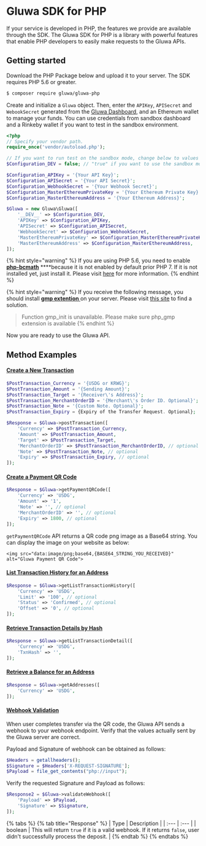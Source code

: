 # Gluwa SDK for PHP

If your service is developed in PHP, the features we provide are available through the SDK. The Gluwa SDK for PHP is a library with powerful features that enable PHP developers to easily make requests to the Gluwa APIs.

## Getting started

Download the PHP Package below and upload it to your server. The SDK requires PHP 5.6 or greater.

```bash
$ composer require gluwa/gluwa-php
```

Create and initialize a `Gluwa` object. Then, enter the `APIKey`, `APISecret` and `WebookSecret` generated from the [Gluwa Dashboard](https://dashboard.gluwa.com), and an Ethereum wallet to manage your funds. You can use credentials from sandbox dashboard and a Rinkeby wallet if you want to test in the sandbox environment.

```php
<?php
// Specify your vendor path.
require_once('vendor/autoload.php');

// If you want to run test on the sandbox mode, change below to values ​​obtained from Gluwa Dashboard's sandbox mode.
$Configuration_DEV = false; // "true" if you want to use the sandbox mode

$Configuration_APIKey = '{Your API Key}';
$Configuration_APISecret = '{Your API Secret}';
$Configuration_WebhookSecret = '{Your Webhook Secret}';
$Configuration_MasterEthereumPrivateKey = '{Your Ethereum Private Key}';
$Configuration_MasterEthereumAddress = '{Your Ethereum Address}';

$Gluwa = new Gluwa\Gluwa([
    '__DEV__' => $Configuration_DEV,
    'APIKey' => $Configuration_APIKey,
    'APISecret' => $Configuration_APISecret,
    'WebhookSecret' => $Configuration_WebhookSecret,
    'MasterEthereumPrivateKey' => $Configuration_MasterEthereumPrivateKey,
    'MasterEthereumAddress' => $Configuration_MasterEthereumAddress,
]);
```

{% hint style="warning" %}
If you are using PHP 5.6, you need to enable [**php-bcmath**](https://www.php.net/manual/en/book.bc.php) ****because it is not enabled by default prior PHP 7. If it is not installed yet, just install it. Please visit [here](https://www.php.net/manual/en/book.bc.php) for more information.
{% endhint %}

{% hint style="warning" %}
If you receive the following message, you should install [**gmp extention** ](https://www.php.net/manual/en/book.gmp.php)on your server. Please visit [this site](https://www.php.net/manual/en/book.gmp.php) to find a solution.

> Function gmp\_init is unavailable. Please make sure php\_gmp extension is available
{% endhint %}

Now you are ready to use the Gluwa API.

## Method Examples

#### [Create a New Transaction](../api/api.md#create-a-new-transaction)

```php
$PostTransaction_Currency = '{USDG or KRWG}';
$PostTransaction_Amount = '{Sending Amount}';
$PostTransaction_Target = '{Receiver\'s Address}';
$PostTransaction_MerchantOrderID = '{Merchant\'s Order ID. Optional}';
$PostTransaction_Note = '{Custom Note. Optional}';
$PostTransaction_Expiry = {Expiry of the Transfer Request. Optional};

$Response = $Gluwa->postTransaction([
    'Currency' => $PostTransaction_Currency,
    'Amount' => $PostTransaction_Amount,
    'Target' => $PostTransaction_Target,
    'MerchantOrderID' => $PostTransaction_MerchantOrderID, // optional
    'Note' => $PostTransaction_Note, // optional
    'Expiry' => $PostTransaction_Expiry, // optional
]);
```

#### [Create a Payment QR Code](../api/api.md#create-a-payment-qr-code)

```php
$Response = $Gluwa->getPaymentQRCode([
    'Currency' => 'USDG',
    'Amount' => '1',
    'Note' => '', // optional
    'MerchantOrderID' => '', // optional
    'Expiry' => 1800, // optional
]);
```

`getPaymentQRCode` API returns a QR code png image as a Base64 string. You can display the image on your website as below:

```markup
<img src="data:image/png;base64,{BASE64_STRING_YOU_RECEIVED}" alt="Gluwa Payment QR Code">
```

#### [List Transaction History for an Address](../api/api.md#list-transaction-history-for-an-address)

```php
$Response = $Gluwa->getListTransactionHistory([
    'Currency' => 'USDG',
    'Limit' => '100', // optional
    'Status' => 'Confirmed', // optional
    'Offset' => '0', // optional
]);
```

#### [Retrieve Transaction Details by Hash](../api/api.md#retrieve-transaction-details-by-hash)

```php
$Response = $Gluwa->getListTransactionDetail([
    'Currency' => 'USDG',
    'TxnHash' => '',
]);
```

#### [Retrieve a Balance for an Address](../api/api.md#retrieve-a-balance-for-an-address)

```php
$Response = $Gluwa->getAddresses([
    'Currency' => 'USDG',
]);
```

#### [Webhook Validation](webhooks.md#step-3-verify-your-wallet-address)

When user completes transfer via the QR code, the Gluwa API sends a webhook to your webhook endpoint. Verify that the values ​​actually sent by the Gluwa server are correct.

Payload and Signature of webhook can be obtained as follows:

```php
$Headers = getallheaders();
$Signature = $Headers['X-REQUEST-SIGNATURE'];
$Payload = file_get_contents("php://input");
```

Verify the requested Signature and Payload as follows:

```php
$Response2 = $Gluwa->validateWebhook([
    'Payload' => $Payload,
    'Signature' => $Signature,
]);
```

{% tabs %}
{% tab title="Response" %}
| Type | Description |
| :--- | :--- |
| boolean | This will return `true` if it is a valid webhook. If it returns `false`, user didn't successfully process the deposit. |
{% endtab %}
{% endtabs %}

